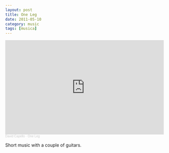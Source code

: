 ```yaml
---
layout: post
title: One Leg
date: 2011-05-10
category: music
tags: [musica]
---
```


<iframe width="100%" height="300" scrolling="no" frameborder="no" allow="autoplay" src="https://w.soundcloud.com/player/?url=https%3A//api.soundcloud.com/tracks/993322747&color=%23ff5500&auto_play=false&hide_related=false&show_comments=true&show_user=true&show_reposts=false&show_teaser=true&visual=true"></iframe><div style="font-size: 10px; color: #cccccc;line-break: anywhere;word-break: normal;overflow: hidden;white-space: nowrap;text-overflow: ellipsis; font-family: Interstate,Lucida Grande,Lucida Sans Unicode,Lucida Sans,Garuda,Verdana,Tahoma,sans-serif;font-weight: 100;"><a href="https://soundcloud.com/davidcapello" title="David Capello" target="_blank" style="color: #cccccc; text-decoration: none;">David Capello</a> · <a href="https://soundcloud.com/davidcapello/one-leg" title="One Leg" target="_blank" style="color: #cccccc; text-decoration: none;">One Leg</a></div>

Short music with a couple of guitars.
